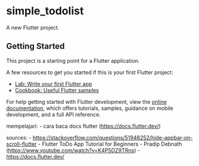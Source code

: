 # simple_todolist

A new Flutter project.

## Getting Started

This project is a starting point for a Flutter application.

A few resources to get you started if this is your first Flutter project:

- [Lab: Write your first Flutter app](https://docs.flutter.dev/get-started/codelab)
- [Cookbook: Useful Flutter samples](https://docs.flutter.dev/cookbook)

For help getting started with Flutter development, view the
[online documentation](https://docs.flutter.dev/), which offers tutorials,
samples, guidance on mobile development, and a full API reference.

mempelajari:
    - cara baca docs flutter (https://docs.flutter.dev/)

sources:
    - https://stackoverflow.com/questions/51948252/hide-appbar-on-scroll-flutter
    - Flutter ToDo App Tutorial for Beginners - Pradip Debnath (https://www.youtube.com/watch?v=K4P5DZ9TRns)
    - https://docs.flutter.dev/